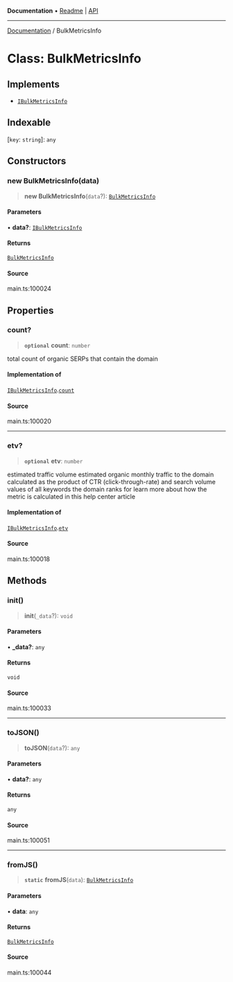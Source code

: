 **Documentation** • [Readme](../README.md) \| [API](../globals.md)

***

[Documentation](../README.md) / BulkMetricsInfo

# Class: BulkMetricsInfo

## Implements

- [`IBulkMetricsInfo`](../interfaces/IBulkMetricsInfo.md)

## Indexable

 \[`key`: `string`\]: `any`

## Constructors

### new BulkMetricsInfo(data)

> **new BulkMetricsInfo**(`data`?): [`BulkMetricsInfo`](BulkMetricsInfo.md)

#### Parameters

• **data?**: [`IBulkMetricsInfo`](../interfaces/IBulkMetricsInfo.md)

#### Returns

[`BulkMetricsInfo`](BulkMetricsInfo.md)

#### Source

main.ts:100024

## Properties

### count?

> **`optional`** **count**: `number`

total count of organic SERPs that contain the domain

#### Implementation of

[`IBulkMetricsInfo`](../interfaces/IBulkMetricsInfo.md).[`count`](../interfaces/IBulkMetricsInfo.md#count)

#### Source

main.ts:100020

***

### etv?

> **`optional`** **etv**: `number`

estimated traffic volume
estimated organic monthly traffic to the domain
calculated as the product of CTR (click-through-rate) and search volume values of all keywords the domain ranks for
learn more about how the metric is calculated in this help center article

#### Implementation of

[`IBulkMetricsInfo`](../interfaces/IBulkMetricsInfo.md).[`etv`](../interfaces/IBulkMetricsInfo.md#etv)

#### Source

main.ts:100018

## Methods

### init()

> **init**(`_data`?): `void`

#### Parameters

• **\_data?**: `any`

#### Returns

`void`

#### Source

main.ts:100033

***

### toJSON()

> **toJSON**(`data`?): `any`

#### Parameters

• **data?**: `any`

#### Returns

`any`

#### Source

main.ts:100051

***

### fromJS()

> **`static`** **fromJS**(`data`): [`BulkMetricsInfo`](BulkMetricsInfo.md)

#### Parameters

• **data**: `any`

#### Returns

[`BulkMetricsInfo`](BulkMetricsInfo.md)

#### Source

main.ts:100044
